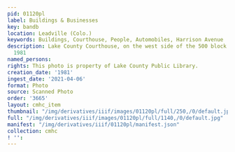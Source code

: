 ```yaml
---
pid: 01120pl
label: Buildings & Businesses
key: bandb
location: Leadville (Colo.)
keywords: Buildings, Courthouse, People, Automobiles, Harrison Avenue
description: Lake County Courthouse, on the west side of the 500 block Harrison Avenue,
  1981
named_persons: 
rights: This photo is property of Lake County Public Library.
creation_date: '1981'
ingest_date: '2021-04-06'
format: Photo
source: Scanned Photo
order: '3665'
layout: cmhc_item
thumbnail: "/img/derivatives/iiif/images/01120pl/full/250,/0/default.jpg"
full: "/img/derivatives/iiif/images/01120pl/full/1140,/0/default.jpg"
manifest: "/img/derivatives/iiif/01120pl/manifest.json"
collection: cmhc
! '': 
---
```

